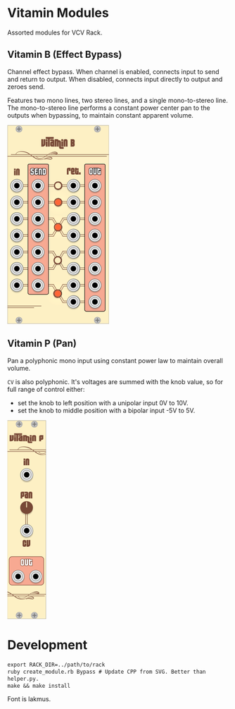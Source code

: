 # Vitamin Modules

Assorted modules for VCV Rack.

## Vitamin B (Effect Bypass)

Channel effect bypass. When channel is enabled, connects input to send and
return to output. When disabled, connects input directly to output and zeroes
send.

Features two mono lines, two stereo lines, and a single mono-to-stereo line.
The mono-to-stereo line performs a constant power center pan to the outputs
when bypassing, to maintain constant apparent volume.

![Vitamin B Screenshot](https://raw.githubusercontent.com/xaviershay/vcv-modules/master/images/vitamin-b.png)

## Vitamin P (Pan)

Pan a polyphonic mono input using constant power law to maintain overall
volume.

`CV` is also polyphonic. It's voltages are summed with the knob value, so for
full range of control either:

* set the knob to left position with a unipolar input 0V to 10V.
* set the knob to middle position with a bipolar input -5V to 5V.

![Vitamin P Screenshot](https://raw.githubusercontent.com/xaviershay/vcv-modules/master/images/vitamin-p.png)

# Development

    export RACK_DIR=../path/to/rack
    ruby create_module.rb Bypass # Update CPP from SVG. Better than helper.py.
    make && make install

Font is lakmus.
